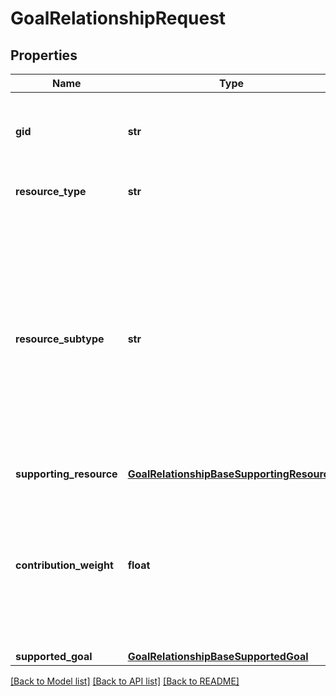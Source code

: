 # GoalRelationshipRequest

## Properties
Name | Type | Description | Notes
------------ | ------------- | ------------- | -------------
**gid** | **str** | Globally unique identifier of the resource, as a string. | [optional] 
**resource_type** | **str** | The base type of this resource. | [optional] 
**resource_subtype** | **str** | The subtype of this resource. Different subtypes retain many of the same fields and behavior, but may render differently in Asana or represent resources with different semantic meaning. | [optional] 
**supporting_resource** | [**GoalRelationshipBaseSupportingResource**](GoalRelationshipBaseSupportingResource.md) |  | [optional] 
**contribution_weight** | **float** | The weight that the supporting resource&#x27;s progress contributes to the supported goal&#x27;s progress. This can only be 0 or 1. | [optional] 
**supported_goal** | [**GoalRelationshipBaseSupportedGoal**](GoalRelationshipBaseSupportedGoal.md) |  | [optional] 

[[Back to Model list]](../README.md#documentation-for-models) [[Back to API list]](../README.md#documentation-for-api-endpoints) [[Back to README]](../README.md)

